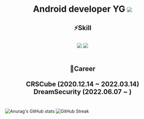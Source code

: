 <!--
### Hi there 👋

**kang-yg/kang-yg** is a ✨ _special_ ✨ repository because its `README.md` (this file) appears on your GitHub profile.

Here are some ideas to get you started:

- 🔭 I’m currently working on ...
- 🌱 I’m currently learning ...
- 👯 I’m looking to collaborate on ...
- 🤔 I’m looking for help with ...
- 💬 Ask me about ...
- 📫 How to reach me: ...
- 😄 Pronouns: ...
- ⚡ Fun fact: ...
-->

# <div align=center>Android developer YG <a href="https://cosmic-moustache-4f0.notion.site/YG-s-Work-Life-2c66b72f53864dea986c3c5352e797b2"><img src="https://img.shields.io/badge/Notion-000000?style=flat&logo=Notion&logoColor=white"/></a></div> 
## <div align=center>⚡Skill</br></br> <img src="https://img.shields.io/badge/Android-3DDC84?style=flat&logo=Android&logoColor=white"/> <img src="https://img.shields.io/badge/Kotlin-7F52FF?style=flat&logo=Kotlin&logoColor=white"/> </br></br></br> 🏢Career</br></br> CRSCube (2020.12.14 ~ 2022.03.14) </br> DreamSecurity (2022.06.07 ~ )</br></br>
![Anurag's GitHub stats](https://github-readme-stats.vercel.app/api?username=kang-yg&show_icons=true&theme=radical)  ![GitHub Streak](https://streak-stats.demolab.com/?user=kang-yg)
</div>




